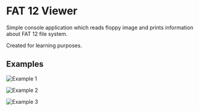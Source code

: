 # FAT 12 Viewer
Simple console application which reads floppy image and prints information about FAT 12 file system. 

Created for learning purposes.

## Examples

![Example 1](https://i.imgur.com/Elo0Tgo.png)

![Example 2](https://i.imgur.com/dsIJpPu.png)

![Example 3](https://i.imgur.com/hhVagAr.png)

